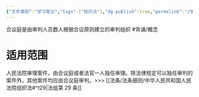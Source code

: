 ```yaml
---
{"文件类别":"学习笔记","tags":["知识点"],"dg-publish":true,"permalink":"/学习笔记studyup/知识点cheese/合议庭/","dgPassFrontmatter":true,"created":"2024-09-23T16:49:30.282+08:00","updated":"2024-10-21T19:57:44.755+08:00"}
---
```


合议庭是由审判人员数人根据合议原则建立的审判组织 #背诵/概念 
# 适用范围
人民法院审理案件，由合议庭或者法官一人独任审理。除法律规定可以独任审判的案件外，其他案件均应由合议庭审判。>>> [[法条/法条细则/中华人民共和国人民法院组织法#^t29\|法组第 29 条]]